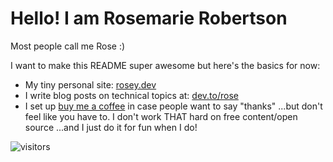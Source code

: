 # Hello! I am Rosemarie Robertson

Most people call me Rose :) 

I want to make this README super awesome but here's the basics for now:

* My tiny personal site: [rosey.dev](https://rosey.dev)
* I write blog posts on technical topics at: [dev.to/rose](https://dev.to/rose)
* I set up [buy me a coffee](https://buymeacoffee.com/rosey) in case people want to say "thanks" ...but don't feel like you have to. I don't work THAT hard on free content/open source ...and I just do it for fun when I do!


![visitors](https://visitor-badge.glitch.me/badge?page_id=github.rosey.visitor-badge)
